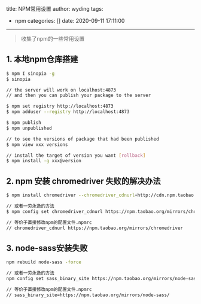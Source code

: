 title: NPM常用设置
author: wyding
tags:
  - npm
categories: []
date: 2020-09-11 17:11:00
---
> 收集了npm的一些常用设置

<!-- more -->

## 1. 本地npm仓库搭建
```bash
$ npm I sinopia -g
$ sinopia

// the server will work on localhost:4873
// and then you can publish your package to the server

$ npm set registry http://localhost:4873
$ npm adduser --registry http://localhost:4873

$ npm publish
$ npm unpublished

// to see the versions of package that had been published
$ npm view xxx versions

// install the target of version you want [rollback]
$ npm install -g xxx@version
```

## 2. npm 安装 chromedriver 失败的解决办法
```bash
$ npm install chromedriver --chromedriver_cdnurl=http://cdn.npm.taobao.org/dist/chromedriver

// 或者一劳永逸的方法
$ npm config set chromedriver_cdnurl https://npm.taobao.org/mirrors/chromedriver

// 等价于直接修改npm的配置文件.npmrc
// chromedriver_cdnurl https://npm.taobao.org/mirrors/chromedriver
```

## 3. node-sass安装失败
```bash
npm rebuild node-sass -force

// 或者一劳永逸的方法
npm config set sass_binary_site https://npm.taobao.org/mirrors/node-sass/

// 等价于直接修改npm的配置文件.npmrc
// sass_binary_site=https://npm.taobao.org/mirrors/node-sass/
```
